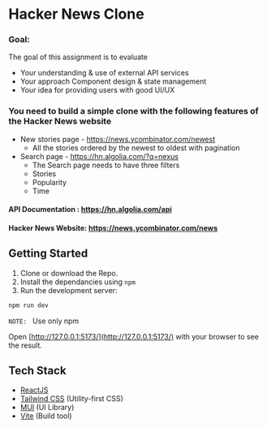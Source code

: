 # Hacker News Clone

### Goal:

The goal of this assignment is to evaluate

- Your understanding & use of external API services
- Your approach Component design & state management
- Your idea for providing users with good UI/UX

### You need to build a simple clone with the following features of the Hacker News website

- New stories page - https://news.ycombinator.com/newest
  - All the stories ordered by the newest to oldest with pagination
- Search page - https://hn.algolia.com/?q=nexus
  - The Search page needs to have three filters
  - Stories
  - Popularity
  - Time

#### API Documentation : https://hn.algolia.com/api

#### Hacker News Website: https://news.ycombinator.com/news

## Getting Started

1. Clone or download the Repo.
2. Install the dependancies using `npm`
3. Run the development server:

```bash
npm run dev
```

`NOTE:` &nbsp; Use only npm

Open [http://127.0.0.1:5173/](http://127.0.0.1:5173/) with your browser to see the result.

## Tech Stack

- [ReactJS](https://reactjs.org/)
- [Tailwind CSS](https://tailwindcss.com/) (Utility-first CSS)
- [MUI](https://mui.com/material-ui/getting-started/overview/) (UI Library)
- [Vite](https://vitejs.dev/) (Build tool)
